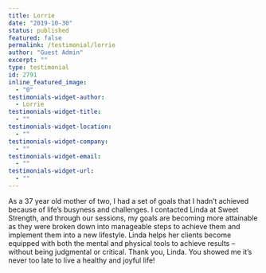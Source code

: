 ```yaml
---
title: Lorrie
date: "2019-10-30"
status: published
featured: false
permalink: /testimonial/lorrie
author: "Guest Admin"
excerpt: ""
type: testimonial
id: 2791
inline_featured_image:
  - "0"
testimonials-widget-author:
  - Lorrie
testimonials-widget-title:
  - ""
testimonials-widget-location:
  - ""
testimonials-widget-company:
  - ""
testimonials-widget-email:
  - ""
testimonials-widget-url:
  - ""
---
```


As a 37 year old mother of two, I had a set of goals that I hadn’t achieved because of life’s busyness and challenges. I contacted Linda at Sweet Strength, and through our sessions, my goals are becoming more attainable as they were broken down into manageable steps to achieve them and implement them into a new lifestyle. Linda helps her clients become equipped with both the mental and physical tools to achieve results – without being judgmental or critical. Thank you, Linda. You showed me it’s never too late to live a healthy and joyful life!
